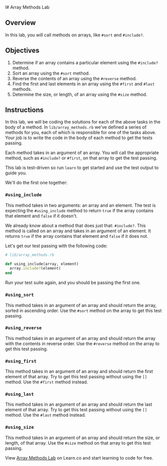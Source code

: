 l# Array Methods Lab

## Overview

In this lab, you will call methods on arrays, like `#sort` and `#include?`.

## Objectives

1. Determine if an array contains a particular element using the `#include?` method.
2. Sort an array using the `#sort` method.
3. Reverse the contents of an array using the `#reverse` method.
4. Find the first and last elements in an array using the `#first` and `#last` methods.
5. Determine the size, or length, of an array using the `#size` method.

## Instructions

In this lab, we will be coding the solutions for each of the above tasks in the body of a method. In `lib/array_methods.rb` we've defined a series of methods for you, each of which is responsible for one of the tasks above. Your job is to write the code in the body of each method to get the tests passing.

Each method takes in an argument of an array. You will call the appropriate method, such as `#include?` or `#first`, on that array to get the test passing.

This lab is test-driven so run `learn` to get started and use the test output to guide you.

We'll do the first one together:

### `#using_include`

This method takes in two arguments: an array and an element. The test is expecting the `#using_include` method to return `true` if the array contains that element and `false` if it doesn't.

We already know about a method that does just that: `#include?`. This method is called on an array and takes in an argument of an element. It returns `true` if the array contains that element and `false` if it does not.

Let's get our test passing with the following code:

```ruby
# lib/array_methods.rb

def using_include(array, element)
  array.include?(element)
end
```

Run your test suite again, and you should be passing the first one.

### `#using_sort`

This method takes in an argument of an array and should return the array, sorted in ascending order. Use the `#sort` method on the array to get this test passing.

### `#using_reverse`

This method takes in an argument of an array and should return the array with the contents in reverse order. Use the `#reverse` method on the array to get this test passing.

### `#using_first`

This method takes in an argument of an array and should return the first element of that array. Try to get this test passing without using the `[]` method. Use the `#first` method instead.

### `#using_last`

This method takes in an argument of an array and should return the last element of that array. Try to get this test passing without using the `[]` method. Use the `#last` method instead.

### `#using_size`

This method takes in an argument of an array and should return the size, or length, of that array. Use the `#size` method on that array to get this test passing.

<p data-visibility='hidden'>View <a href='https://learn.co/lessons/array-methods-lab' title='Array Methods Lab'>Array Methods Lab</a> on Learn.co and start learning to code for free.</p>
